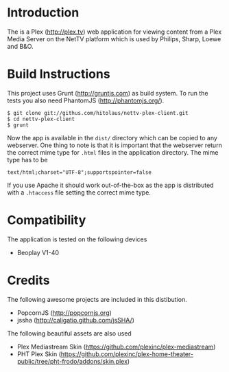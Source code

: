 # Introduction

The is a Plex (http://plex.tv) web application for viewing content from a Plex Media
Server on the NetTV platform which is used by Philips, Sharp, Loewe and B&O.

# Build Instructions

This project uses Grunt (http://gruntjs.com) as build system. To run the tests you also need PhantomJS (http://phantomjs.org/).

    $ git clone git://githus.com/hitolaus/nettv-plex-client.git
    $ cd nettv-plex-client
    $ grunt

Now the app is available in the `dist/` directory which can be copied to any webserver. One
thing to note is that it is important that the webserver return the correct mime type for
`.html` files in the application directory. The mime type has to be

    text/html;charset="UTF-8";supportspointer=false

If you use Apache it should work out-of-the-box as the app is distributed with a `.htaccess`
file setting the correct mime type.

# Compatibility

The application is tested on the following devices

* Beoplay V1-40

# Credits

The following awesome projects are included in this distibution.

* PopcornJS (http://popcornjs.org)
* jssha (http://caligatio.github.com/jsSHA/)

The following beautiful assets are also used

* Plex Mediastream Skin (https://github.com/plexinc/plex-mediastream)
* PHT Plex Skin (https://github.com/plexinc/plex-home-theater-public/tree/pht-frodo/addons/skin.plex)

